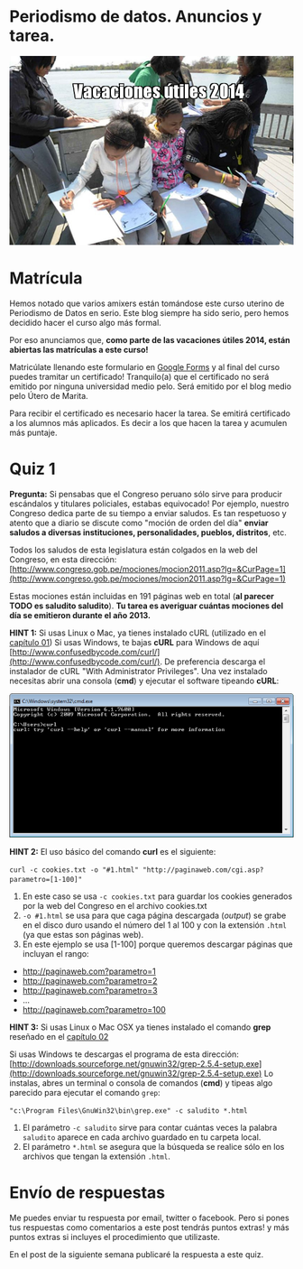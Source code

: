 # Periodismo de datos. Anuncios y tarea.

![vacaciones útiles 2014](vacaciones_utiles2014.jpg)

# Matrícula
Hemos notado que varios amixers están tomándose este curso uterino de Periodismo
de Datos en serio. Este blog siempre ha sido serio, pero hemos decidido hacer
el curso algo más formal.

Por eso anunciamos que, **como parte
de las vacaciones útiles 2014, están abiertas las matrículas a este curso!**

Matricúlate llenando este formulario en [Google Forms](https://docs.google.com/forms/d/1nrG7ot6NsSPzkb-LQkil3gCm8o6H-vJEYDzww5_oe-Y/viewform) y al final
del curso puedes tramitar un certificado! Tranquilo(a) que el certificado no será
emitido por ninguna universidad medio pelo. Será emitido por el blog medio pelo
Útero de Marita.

Para recibir el certificado es necesario hacer la tarea. Se emitirá certificado
a los alumnos más aplicados. Es decir a los que hacen la tarea y acumulen más puntaje.

# Quiz 1

**Pregunta:** 
Si pensabas que el Congreso peruano sólo sirve para producir escándalos y titulares
policiales, estabas equivocado! Por ejemplo, nuestro Congreso dedica parte de
su tiempo a enviar saludos. Es tan respetuoso y
atento que a diario se discute como "moción de orden del día" **enviar saludos a diversas
instituciones, personalidades, pueblos, distritos**, etc.

Todos los saludos de esta legislatura están colgados en la web del Congreso, en
esta dirección: 
[http://www.congreso.gob.pe/mociones/mocion2011.asp?lg=&CurPage=1](http://www.congreso.gob.pe/mociones/mocion2011.asp?lg=&CurPage=1)

Estas mociones están incluidas en 191 páginas web en total (**al parecer TODO es
saludito saludito**). 
**Tu tarea es
averiguar cuántas mociones del día se emitieron durante el año 2013.**

**HINT 1:** Si usas Linux o Mac, ya tienes instalado cURL (utilizado en el
[capítulo 01](http://aniversarioperu.utero.pe/2013/12/04/periodismo-de-datos-capitulo-01/))
Si usas Windows, te bajas **cURL** para Windows de aquí
[http://www.confusedbycode.com/curl/](http://www.confusedbycode.com/curl/).
De preferencia descarga el instalador de cURL "With Administrator Privileges".
Una vez instalado necesitas abrir una consola (**cmd**) y ejecutar el software tipeando
**cURL**:

![curl windows](consola_curl.png)

**HINT 2:** El uso básico del comando **curl** es el siguiente:

``curl -c cookies.txt -o "#1.html" "http://paginaweb.com/cgi.asp?parametro=[1-100]"``

1. En este caso se usa ``-c cookies.txt`` para guardar los cookies generados
    por la web del Congreso en el archivo cookies.txt
2. ``-o #1.html`` se usa para que caga página descargada (*output*) se grabe en
   el disco duro usando el número del 1 al 100 y con la extensión ``.html``
   (ya que estas son páginas web).
3. En este ejemplo se usa [1-100] porque queremos descargar páginas que incluyan
  el rango:
  
  * http://paginaweb.com?parametro=1
  * http://paginaweb.com?parametro=2
  * http://paginaweb.com?parametro=3
  * ...
  * http://paginaweb.com?parametro=100
 

**HINT 3:**
Si usas Linux o Mac OSX ya tienes instalado el comando **grep** reseñado en el
[capítulo 02](http://aniversarioperu.utero.pe/2013/12/18/periodismo-de-datos-capitulo-02/)

Si usas Windows te descargas el programa de esta dirección: 
[http://downloads.sourceforge.net/gnuwin32/grep-2.5.4-setup.exe](http://downloads.sourceforge.net/gnuwin32/grep-2.5.4-setup.exe)
Lo instalas, abres un terminal o consola de comandos (**cmd**) y tipeas algo
parecido para ejecutar el comando ``grep``:

``"c:\Program Files\GnuWin32\bin\grep.exe" -c saludito *.html``

1. El parámetro ``-c saludito`` sirve para contar cuántas veces la palabra
   ``saludito`` aparece en cada archivo guardado en tu carpeta local.
2. El parámetro ``*.html`` se asegura que la búsqueda se realice sólo en los
   archivos que tengan la extensión ``.html``.

# Envío de respuestas
Me puedes enviar tu respuesta por email, twitter o facebook. Pero si pones
tus respuestas como comentarios a este post tendrás puntos extras! y más puntos
extras si incluyes el procedimiento que utilizaste.

En el post de la siguiente semana publicaré la respuesta a este quiz.

